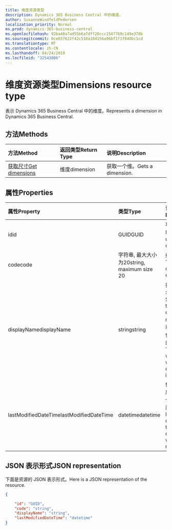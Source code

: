 ```yaml
---
title: 维度资源类型
description: Dynamics 365 Business Central 中的维度。
author: SusanneWindfeldPedersen
localization_priority: Normal
ms.prod: dynamics-365-business-central
ms.openlocfilehash: 92ba48a7ad55b6a7dff28ccc1547769c149e378b
ms.sourcegitcommit: 0ce657622f42c510a104156a96bf1f1f040bc1cd
ms.translationtype: MT
ms.contentlocale: zh-CN
ms.lasthandoff: 04/24/2019
ms.locfileid: "32543086"
---
```

# <a name="dimensions-resource-type"></a><span data-ttu-id="e2ed3-103">维度资源类型</span><span class="sxs-lookup"><span data-stu-id="e2ed3-103">Dimensions resource type</span></span>
<span data-ttu-id="e2ed3-104">表示 Dynamics 365 Business Central 中的维度。</span><span class="sxs-lookup"><span data-stu-id="e2ed3-104">Represents a dimension in Dynamics 365 Business Central.</span></span>

## <a name="methods"></a><span data-ttu-id="e2ed3-105">方法</span><span class="sxs-lookup"><span data-stu-id="e2ed3-105">Methods</span></span>
| <span data-ttu-id="e2ed3-106">方法</span><span class="sxs-lookup"><span data-stu-id="e2ed3-106">Method</span></span>       | <span data-ttu-id="e2ed3-107">返回类型</span><span class="sxs-lookup"><span data-stu-id="e2ed3-107">Return Type</span></span>  |<span data-ttu-id="e2ed3-108">说明</span><span class="sxs-lookup"><span data-stu-id="e2ed3-108">Description</span></span>|
|:-------------|:-------------|:----------|
|[<span data-ttu-id="e2ed3-109">获取尺寸</span><span class="sxs-lookup"><span data-stu-id="e2ed3-109">Get dimensions</span></span>](../api/dynamics-dimension-get.md)|<span data-ttu-id="e2ed3-110">维度</span><span class="sxs-lookup"><span data-stu-id="e2ed3-110">dimension</span></span>|<span data-ttu-id="e2ed3-111">获取一个维。</span><span class="sxs-lookup"><span data-stu-id="e2ed3-111">Gets a dimension.</span></span>|


## <a name="properties"></a><span data-ttu-id="e2ed3-112">属性</span><span class="sxs-lookup"><span data-stu-id="e2ed3-112">Properties</span></span>
| <span data-ttu-id="e2ed3-113">属性</span><span class="sxs-lookup"><span data-stu-id="e2ed3-113">Property</span></span>           | <span data-ttu-id="e2ed3-114">类型</span><span class="sxs-lookup"><span data-stu-id="e2ed3-114">Type</span></span>                  |<span data-ttu-id="e2ed3-115">说明</span><span class="sxs-lookup"><span data-stu-id="e2ed3-115">Description</span></span>               |
|:-------------------|:----------------------|:-------------------------|
|<span data-ttu-id="e2ed3-116">id</span><span class="sxs-lookup"><span data-stu-id="e2ed3-116">id</span></span>                  |<span data-ttu-id="e2ed3-117">GUID</span><span class="sxs-lookup"><span data-stu-id="e2ed3-117">GUID</span></span>                   |<span data-ttu-id="e2ed3-118">项目的唯一 ID。</span><span class="sxs-lookup"><span data-stu-id="e2ed3-118">The unique ID of the item.</span></span>|
|<span data-ttu-id="e2ed3-119">code</span><span class="sxs-lookup"><span data-stu-id="e2ed3-119">code</span></span>                |<span data-ttu-id="e2ed3-120">字符串, 最大大小为20</span><span class="sxs-lookup"><span data-stu-id="e2ed3-120">string, maximum size 20</span></span>|<span data-ttu-id="e2ed3-121">维度代码。</span><span class="sxs-lookup"><span data-stu-id="e2ed3-121">The dimension code.</span></span>       |
|<span data-ttu-id="e2ed3-122">displayName</span><span class="sxs-lookup"><span data-stu-id="e2ed3-122">displayName</span></span>         |<span data-ttu-id="e2ed3-123">string</span><span class="sxs-lookup"><span data-stu-id="e2ed3-123">string</span></span>                 |<span data-ttu-id="e2ed3-124">指定维度的名称。</span><span class="sxs-lookup"><span data-stu-id="e2ed3-124">Specifies the dimension's name.</span></span> <span data-ttu-id="e2ed3-125">此名称将显示在使用该维度的位置。</span><span class="sxs-lookup"><span data-stu-id="e2ed3-125">This name will appear where the dimension is used.</span></span>|
|<span data-ttu-id="e2ed3-126">lastModifiedDateTime</span><span class="sxs-lookup"><span data-stu-id="e2ed3-126">lastModifiedDateTime</span></span>|<span data-ttu-id="e2ed3-127">datetime</span><span class="sxs-lookup"><span data-stu-id="e2ed3-127">datetime</span></span>               |<span data-ttu-id="e2ed3-128">修改了该维度的最后一个日期/时间。</span><span class="sxs-lookup"><span data-stu-id="e2ed3-128">The last datetime the dimension was modified.</span></span>|  


## <a name="json-representation"></a><span data-ttu-id="e2ed3-129">JSON 表示形式</span><span class="sxs-lookup"><span data-stu-id="e2ed3-129">JSON representation</span></span>

<span data-ttu-id="e2ed3-130">下面是资源的 JSON 表示形式。</span><span class="sxs-lookup"><span data-stu-id="e2ed3-130">Here is a JSON representation of the resource.</span></span>


```json
{

    "id": "GUID",
    "code": "string",
    "displayName": "string",
    "lastModifiedDateTime": "datetime"
}
```


